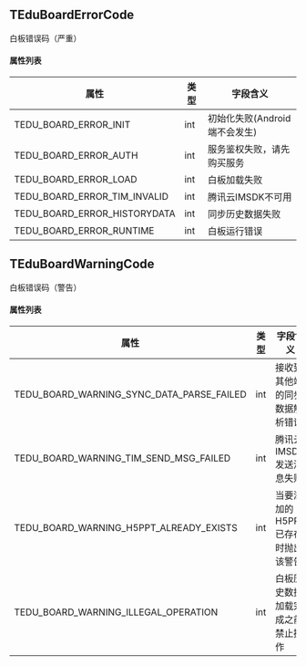 ## TEduBoardErrorCode
白板错误码（严重） 

#### 属性列表

| 属性 | 类型 | 字段含义 |
| --- | --- | --- |
| TEDU_BOARD_ERROR_INIT | int | 初始化失败(Android端不会发生)  |
| TEDU_BOARD_ERROR_AUTH | int | 服务鉴权失败，请先购买服务  |
| TEDU_BOARD_ERROR_LOAD | int | 白板加载失败  |
| TEDU_BOARD_ERROR_TIM_INVALID | int | 腾讯云IMSDK不可用  |
| TEDU_BOARD_ERROR_HISTORYDATA | int | 同步历史数据失败  |
| TEDU_BOARD_ERROR_RUNTIME | int | 白板运行错误  |


## TEduBoardWarningCode
白板错误码（警告） 

#### 属性列表

| 属性 | 类型 | 字段含义 |
| --- | --- | --- |
| TEDU_BOARD_WARNING_SYNC_DATA_PARSE_FAILED | int | 接收到其他端的同步数据解析错误  |
| TEDU_BOARD_WARNING_TIM_SEND_MSG_FAILED | int | 腾讯云IMSDK发送消息失败  |
| TEDU_BOARD_WARNING_H5PPT_ALREADY_EXISTS | int | 当要添加的H5PPT已存在时抛出该警告  |
| TEDU_BOARD_WARNING_ILLEGAL_OPERATION | int | 白板历史数据加载完成之前禁止操作  |


